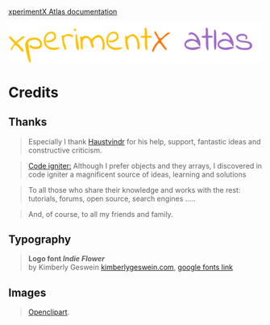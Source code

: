 [xperimentX Atlas documentation](README.md) 

![xperimentx atlas toolkit](images/atlas.png) 

# Credits

## Thanks

> Especially I thank [Haustvindr](https://github.com/Haustvindr) for his help, support, fantastic ideas and constructive criticism.

> [Code igniter:](https://codeigniter.com/)
> Although I prefer objects and they arrays, 
> I discovered in code igniter a magnificent source of ideas,
> learning and solutions

> To all those who share their knowledge and works with the rest: tutorials, forums, open source, search engines .....

> And, of course, to all my friends and family.


## Typography

> **Logo font *Indie Flower*** <br/>
> by Kimberly Geswein [kimberlygeswein.com](http://www.kimberlygeswein.com/), [google fonts link](https://fonts.google.com/specimen/Indie+Flower)



## Images

> [Openclipart](https://openclipart.org/).





